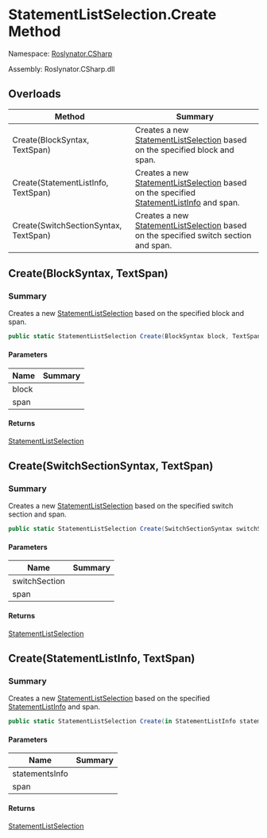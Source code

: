 # StatementListSelection\.Create Method

Namespace: [Roslynator.CSharp](../../README.md)

Assembly: Roslynator\.CSharp\.dll

## Overloads

| Method | Summary |
| ------ | ------- |
| Create\(BlockSyntax, TextSpan\) | Creates a new [StatementListSelection](../README.md) based on the specified block and span\. |
| Create\(StatementListInfo, TextSpan\) | Creates a new [StatementListSelection](../README.md) based on the specified [StatementListInfo](../../Syntax/StatementListInfo/README.md) and span\. |
| Create\(SwitchSectionSyntax, TextSpan\) | Creates a new [StatementListSelection](../README.md) based on the specified switch section and span\. |

## Create\(BlockSyntax, TextSpan\)

### Summary

Creates a new [StatementListSelection](../README.md) based on the specified block and span\.

```csharp
public static StatementListSelection Create(BlockSyntax block, TextSpan span)
```

#### Parameters

| Name | Summary |
| ---- | ------- |
| block | |
| span | |

#### Returns

[StatementListSelection](../README.md)


## Create\(SwitchSectionSyntax, TextSpan\)

### Summary

Creates a new [StatementListSelection](../README.md) based on the specified switch section and span\.

```csharp
public static StatementListSelection Create(SwitchSectionSyntax switchSection, TextSpan span)
```

#### Parameters

| Name | Summary |
| ---- | ------- |
| switchSection | |
| span | |

#### Returns

[StatementListSelection](../README.md)


## Create\(StatementListInfo, TextSpan\)

### Summary

Creates a new [StatementListSelection](../README.md) based on the specified [StatementListInfo](../../Syntax/StatementListInfo/README.md) and span\.

```csharp
public static StatementListSelection Create(in StatementListInfo statementsInfo, TextSpan span)
```

#### Parameters

| Name | Summary |
| ---- | ------- |
| statementsInfo | |
| span | |

#### Returns

[StatementListSelection](../README.md)


